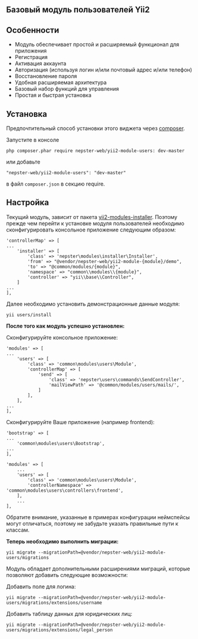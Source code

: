 Базовый модуль пользователей Yii2
---------------------------------

## Особенности

* Модуль обеспечивает простой и расширяемый функционал для приложения
* Регистрация
* Активация аккаунта
* Авторизация (используя логин и/или почтовый адрес и/или телефон)
* Восстановление пароля
* Удобная расширяемая архитектура
* Базовый набор функций для управления
* Простая и быстрая установка


## Установка

Предпочтительный способ установки этого виджета через [composer](http://getcomposer.org/download/).

Запустите в консоле

```
php composer.phar require nepster-web/yii2-module-users: dev-master
```

или добавьте

```
"nepster-web/yii2-module-users": "dev-master"
```

в файл `composer.json` в секцию require.


## Настройка

Текущий модуль, зависит от пакета [yii2-modules-installer](https://github.com/nepster-web/yii2-modules-installer). Поэтому прежде чем перейти к установке модуля пользователей
необходимо сконфигурировать консольное приложение следующим образом:

```
'controllerMap' => [
...
    'installer' => [
        'class' => 'nepster\modules\installer\Installer',
        'from' => "@vendor/nepster-web/yii2-module-{module}/demo",
        'to' => "@common/modules/{module}",
        'namespace' => "common\\modules\\{module}",
        'controller' => "yii\\base\\Controller",
    ]
...
],
```

Далее необходимо установить демонстрационные данные модуля:

```
yii users/install
```

**После того как модуль успешно установлен:**

Сконфигурируйте консольное приложение:
```
'modules' => [
...
    'users' => [
        'class' => 'common\modules\users\Module',
        'controllerMap' => [
            'send' => [
                'class' => 'nepster\users\commands\SendController',
                'mailViewPath' => '@common/modules/users/mails/',
            ]
        ],
    ],
...
],
```

Сконфигурируйте Ваше приложение (например frontend):

```
'bootstrap' => [
...
    'common\modules\users\Bootstrap',
...
],
```

```
'modules' => [
    ...
    'users' => [
        'class' => 'common\modules\users\Module',
        'controllerNamespace' => 'common\modules\users\controllers\frontend',
    ],
    ...
],
```

Обратите внимание, указанные в примерах конфигурации неймспейсы могут отличаться, поэтому не забудьте указать правильные пути к классам.


**Теперь необходимо выполнить миграции:**

```
yii migrate --migrationPath=@vendor/nepster-web/yii2-module-users/migrations
```

Модуль обладает дополнительными расширениями миграций, которые позволяют добавить следующие возможности:

Добавить поле для логина:
```
yii migrate --migrationPath=@vendor/nepster-web/yii2-module-users/migrations/extensions/username
```

Добавить таблицу данных для юридических лиц:
```
yii migrate --migrationPath=@vendor/nepster-web/yii2-module-users/migrations/extensions/legal_person
```